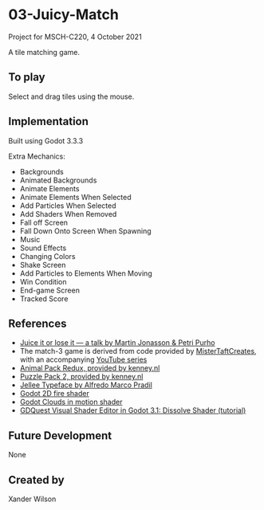 # 03-Juicy-Match

Project for MSCH-C220, 4 October 2021

A tile matching game.

## To play

Select and drag tiles using the mouse.


## Implementation

Built using Godot 3.3.3

Extra Mechanics:
- Backgrounds
- Animated Backgrounds
- Animate Elements
- Animate Elements When Selected
- Add Particles When Selected
- Add Shaders When Removed
- Fall off Screen
- Fall Down Onto Screen When Spawning
- Music
- Sound Effects
- Changing Colors
- Shake Screen
- Add Particles to Elements When Moving
- Win Condition
- End-game Screen
- Tracked Score

## References
 * [Juice it or lose it — a talk by Martin Jonasson & Petri Purho](https://www.youtube.com/watch?v=Fy0aCDmgnxg)
 * The match-3 game is derived from code provided by [MisterTaftCreates](https://github.com/mistertaftcreates/Godot_match_3), with an accompanying [YouTube series](https://www.youtube.com/playlist?list=PL4vbr3u7UKWqwQlvwvgNcgDL1p_3hcNn2)
 * [Animal Pack Redux, provided by kenney.nl](https://kenney.nl/assets/animal-pack-redux)
 * [Puzzle Pack 2, provided by kenney.nl](https://kenney.nl/assets/puzzle-pack-2)
 * [Jellee Typeface by Alfredo Marco Pradil](https://fontlibrary.org/en/font/jellee-typeface)
 * [Godot 2D fire shader](https://godotshaders.com/shader/2d-fire/)
 * [Godot Clouds in motion shader](https://godotshaders.com/shader/clouds-in-motion/)
 * [GDQuest Visual Shader Editor in Godot 3.1: Dissolve Shader (tutorial)](https://www.youtube.com/watch?v=sf_Dc4ew3eM)

## Future Development

None

## Created by 
Xander Wilson
